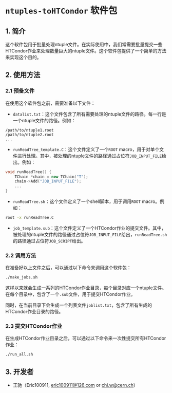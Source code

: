 # `ntuples-toHTCondor` 软件包

## 1. 简介
这个软件包用于批量处理ntuple文件。在实际使用中，我们常需要批量提交一些HTCondor作业来处理数量巨大的ntuple文件。这个软件包提供了一个简单的方法来实现这个目的。

## 2. 使用方法
### 2.1 预备文件
在使用这个软件包之前，需要准备以下文件：
- `datalist.txt`：这个文件包含了所有需要处理的ntuple文件的路径。每一行是一个ntuple文件的路径。例如：
```
/path/to/ntuple1.root
/path/to/ntuple2.root
...
```
- `runReadTree_template.C`：这个文件定义了一个`ROOT` macro，用于对单个文件进行处理。其中，被处理的ntuple文件的路径通过占位符`JOB_INPUT_FILE`给出。例如：
```cpp
void runReadTree() {
    TChain *chain = new TChain("T");
    chain->Add("JOB_INPUT_FILE");
    ...
}
```
- `runReadTree.sh`：这个文件定义了一个shell脚本，用于调用`ROOT` macro。例如：
```bash
root -x runReadTree.C
```
- `job_template.sub`：这个文件定义了一个HTCondor作业的提交文件。其中，被处理的ntuple文件的路径通过占位符`JOB_INPUT_FILE`给出，`runReadTree.sh`的路径通过占位符`JOB_SCRIPT`给出。

### 2.2 调用方法
在准备好以上文件之后，可以通过以下命令来调用这个软件包：
```bash
./make_jobs.sh
```
这样以来就会生成一系列的HTCondor作业目录，每个目录对应一个ntuple文件。在每个目录中，包含了一个`.sub`文件，用于提交HTCondor作业。

同时，在当前目录下会生成一个列表文件`joblist.txt`，包含了所有生成的HTCondor作业目录的路径。

### 2.3 提交HTCondor作业
在生成HTCondor作业目录之后，可以通过以下命令来一次性提交所有HTCondor作业：
```bash
./run_all.sh
```

## 3. 开发者
- 王驰（Eric100911, eric100911@126.com or chi.w@cern.ch）
